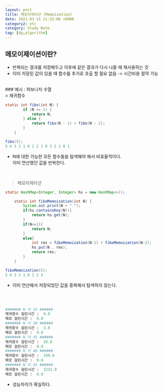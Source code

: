 ```yaml
---
layout: post
title: 메모이제이션 (Memoization)
date: 2021-03-15 11:25:00 +0900
category2: etc
category: Study Note
tag: [dp,algorithm]
---
```


## 메모이제이션이란?

* 반복되는 결과를 저장해두고 이후에 같은 결과가 다시 나올 때 재사용하는 것
* 이미 저장된 값이 있을 때 함수를 추가로 호출 할 필요 없음
-> 시간비용 절약 가능

<br>
### 예시 : 피보나치 수열
<br>
> 재귀함수

```java
static int fibo(int N) {
        if (N <= 1) {
            return N;
        } else {
            return fibo(N - 1) + fibo(N - 2);
        }
    }
```


```java
fibo(5);
5 4 3 2 1 0 1 2 1 0 3 2 1 0 1 
```
* N에 대한 가능한 모든 함수들을 탐색해야 해서 비효율적이다. <br>이미 연산했던 값을 반복한다.


<br>

> 메모이제이션

```java
static HashMap<Integer, Integer> hs = new HashMap<>();

    static int fiboMemoization(int N) {
        System.out.print(N + " ");
        if(hs.containsKey(N)){
            return hs.get(N);
        }
        if(N<=1){
            return N;
        }
        else{
            int res = fiboMemoization(N-1) + fiboMemoization(N-2);
            hs.put(N , res);
            return res;
        }
    }
```

```java
fiboMemoization(5);
5 4 3 2 1 0 1 2 3 
```
* 이미 연산해서 저장되었던 값을 중복해서 탐색하지 않는다.

<br><br>
```python
####### N 이 25 ######
재귀함수 걸린시간 :  0.0
메모 걸린시간 :  0.0
####### N 이 30 ######
재귀함수 걸린시간 :  3.0
메모 걸린시간 :  0.0
####### N 이 35 ######
재귀함수 걸린시간 :  26.0
메모 걸린시간 :  0.0
####### N 이 40 ######
재귀함수 걸린시간 :  299.0
메모 걸린시간 :  0.0
####### N 이 45 ######
재귀함수 걸린시간 :  3231.0
메모 걸린시간 :  0.0
```
* 성능차이가 확실하다.